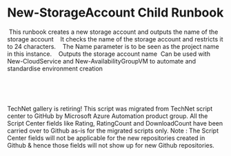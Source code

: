 ﻿New-StorageAccount Child Runbook
================================

            

 This runbook creates a new storage account and outputs the name of the storage account    It checks the name of the storage account and restricts it to 24 characters.    The Name parameter is to be seen as the project name in this
 instance.    Outputs the storage account name
 Can be used with New-CloudService and New-AvailabilityGroupVM to automate and standardise environment creation


 




 




        
    
TechNet gallery is retiring! This script was migrated from TechNet script center to GitHub by Microsoft Azure Automation product group. All the Script Center fields like Rating, RatingCount and DownloadCount have been carried over to Github as-is for the migrated scripts only. Note : The Script Center fields will not be applicable for the new repositories created in Github & hence those fields will not show up for new Github repositories.
